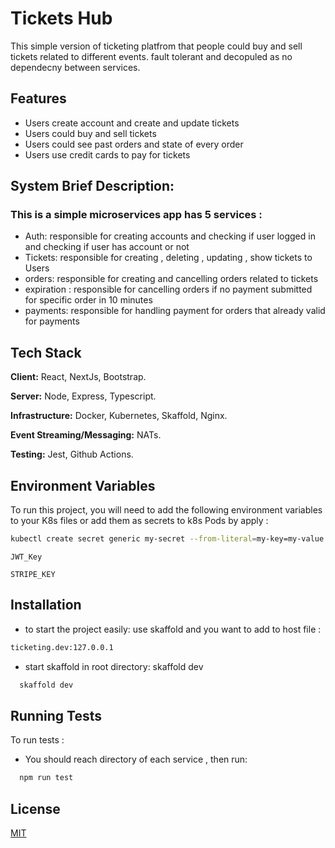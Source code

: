 
# Tickets Hub

This simple version of ticketing platfrom that people could buy and sell tickets related to different events.
fault tolerant and decopuled as no dependecny between services. 



## Features

- Users create account and create and update tickets
- Users could buy and sell tickets 
- Users could see past orders and state of every order
- Users use credit cards to pay for tickets

## System Brief Description:

### This is a simple microservices app has 5 services :
- Auth: responsible for creating accounts and checking if user logged in and checking if user has account or not
- Tickets: responsible for creating , deleting , updating , show tickets to Users
- orders: responsible for creating and cancelling orders related to tickets 
- expiration : responsible for cancelling orders if no payment submitted for specific order in 10 minutes
- payments: responsible for handling payment for orders that already valid for payments




## Tech Stack

**Client:** React, NextJs, Bootstrap.

**Server:** Node, Express, Typescript.

**Infrastructure:** Docker, Kubernetes, Skaffold, Nginx.

**Event Streaming/Messaging:** NATs.

**Testing:** Jest, Github Actions.


## Environment Variables

To run this project, you will need to add the following environment variables to your K8s files or add them as secrets to k8s Pods by apply :

```bash
kubectl create secret generic my-secret --from-literal=my-key=my-value
```

`JWT_Key`

`STRIPE_KEY`



## Installation

- to start the project easily: use skaffold and you want to add to host file :

```bash
ticketing.dev:127.0.0.1
```
- start skaffold in root directory: skaffold dev

```bash
  skaffold dev
```
    
## Running Tests

To run tests :
* You should reach directory of each service , then run:

```bash
  npm run test
```


## License

[MIT](https://choosealicense.com/licenses/mit/)

